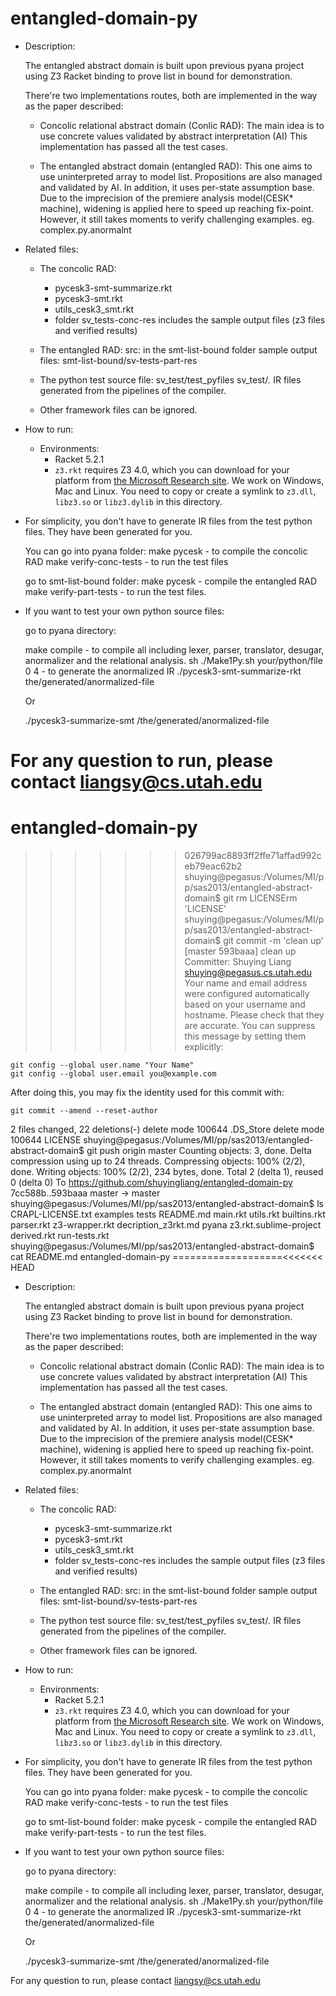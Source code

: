 entangled-domain-py
===================

+ Description:

  The entangled abstract domain is built upon previous pyana project 
  using Z3 Racket binding to prove list  in bound for demonstration.

  There're two implementations routes, both are implemented in the way
  as the paper described: 
  
  + Concolic relational abstract domain (Conlic RAD):
    The main idea is to use concrete values validated by abstract interpretation (AI)
    This implementation has passed all the test cases.
    
  + The entangled abstract domain (entangled RAD):
    This one aims to use uninterpreted array to model list. Propositions are also
    managed and validated by AI. In addition, it uses per-state assumption base.
    Due to the imprecision of the premiere analysis model(CESK* machine), widening
    is applied here to speed up reaching fix-point. However, it still takes moments
    to verify challenging examples. eg. complex.py.anormalnt
    
+ Related files:

  + The concolic RAD:
    * pycesk3-smt-summarize.rkt
    * pycesk3-smt.rkt
    * utils_cesk3_smt.rkt
    * folder sv_tests-conc-res includes the sample output files (z3 files and verified results)
    
  + The entangled RAD:
    src:  in the smt-list-bound folder
    sample output files: smt-list-bound/sv-tests-part-res
    
  + The python test source file:
    sv_test/test_pyfiles
    sv_test/*.* IR files generated from the pipelines of the compiler.

  + Other framework files can be ignored.

  
+ How to run:

  * Environments:
    * Racket 5.2.1
    * `z3.rkt` requires Z3 4.0, which you can download for your platform from [the
      Microsoft Research
      site](http://research.microsoft.com/en-us/um/redmond/projects/z3/download.html).
      We work on Windows, Mac and Linux. You need to copy or create a symlink to `z3.dll`,
      `libz3.so` or `libz3.dylib` in this directory.
      
 * For simplicity, you don't have to generate IR files from the test python files.
   They have been generated for you.

   You can go into pyana folder:
   make pycesk - to compile the concolic RAD
   make verify-conc-tests - to run the test files

   go to smt-list-bound folder:
   make pycesk - compile the entangled RAD
   make verify-part-tests - to run the test files.

 * If you want to test your own python source files:

   go to pyana directory:

   make compile - to compile all including lexer, parser, translator, desugar,
     	  anormalizer and the relational analysis.
   sh ./Make1Py.sh your/python/file 0 4 - to generate the anormalized IR
   ./pycesk3-smt-summarize-rkt the/generated/anormalized-file

   Or

   ./pycesk3-summarize-smt /the/generated/anormalized-file


   
For any question to run, please contact liangsy@cs.utah.edu
=======
entangled-domain-py
===================
>>>>>>> 026799ac8893ff2ffe71affad992ceb79eac62b2
shuying@pegasus:/Volumes/MI/pp/sas2013/entangled-abstract-domain$ git rm LICENSErm 'LICENSE'
shuying@pegasus:/Volumes/MI/pp/sas2013/entangled-abstract-domain$ git commit -m 'clean up'
[master 593baaa] clean up
 Committer: Shuying Liang <shuying@pegasus.cs.utah.edu>
Your name and email address were configured automatically based
on your username and hostname. Please check that they are accurate.
You can suppress this message by setting them explicitly:

    git config --global user.name "Your Name"
    git config --global user.email you@example.com

After doing this, you may fix the identity used for this commit with:

    git commit --amend --reset-author

 2 files changed, 22 deletions(-)
 delete mode 100644 .DS_Store
 delete mode 100644 LICENSE
shuying@pegasus:/Volumes/MI/pp/sas2013/entangled-abstract-domain$ git push origin master
Counting objects: 3, done.
Delta compression using up to 24 threads.
Compressing objects: 100% (2/2), done.
Writing objects: 100% (2/2), 234 bytes, done.
Total 2 (delta 1), reused 0 (delta 0)
To https://github.com/shuyingliang/entangled-domain-py
   7cc588b..593baaa  master -> master
shuying@pegasus:/Volumes/MI/pp/sas2013/entangled-abstract-domain$ ls
CRAPL-LICENSE.txt      examples               tests
README.md              main.rkt               utils.rkt
builtins.rkt           parser.rkt             z3-wrapper.rkt
decription_z3rkt.md    pyana                  z3.rkt.sublime-project
derived.rkt            run-tests.rkt
shuying@pegasus:/Volumes/MI/pp/sas2013/entangled-abstract-domain$ cat README.md entangled-domain-py
===================<<<<<<< HEAD
+ Description:

  The entangled abstract domain is built upon previous pyana project 
  using Z3 Racket binding to prove list  in bound for demonstration.

  There're two implementations routes, both are implemented in the way
  as the paper described: 
  
  + Concolic relational abstract domain (Conlic RAD):
    The main idea is to use concrete values validated by abstract interpretation (AI)
    This implementation has passed all the test cases.
    
  + The entangled abstract domain (entangled RAD):
    This one aims to use uninterpreted array to model list. Propositions are also
    managed and validated by AI. In addition, it uses per-state assumption base.
    Due to the imprecision of the premiere analysis model(CESK* machine), widening
    is applied here to speed up reaching fix-point. However, it still takes moments
    to verify challenging examples. eg. complex.py.anormalnt
    
+ Related files:

  + The concolic RAD:
    * pycesk3-smt-summarize.rkt
    * pycesk3-smt.rkt
    * utils_cesk3_smt.rkt
    * folder sv_tests-conc-res includes the sample output files (z3 files and verified results)
    
  + The entangled RAD:
    src:  in the smt-list-bound folder
    sample output files: smt-list-bound/sv-tests-part-res
    
  + The python test source file:
    sv_test/test_pyfiles
    sv_test/*.* IR files generated from the pipelines of the compiler.

  + Other framework files can be ignored.

  
+ How to run:

  * Environments:
    * Racket 5.2.1
    * `z3.rkt` requires Z3 4.0, which you can download for your platform from [the
      Microsoft Research
      site](http://research.microsoft.com/en-us/um/redmond/projects/z3/download.html).
      We work on Windows, Mac and Linux. You need to copy or create a symlink to `z3.dll`,
      `libz3.so` or `libz3.dylib` in this directory.
      
 * For simplicity, you don't have to generate IR files from the test python files.
   They have been generated for you.

   You can go into pyana folder:
   make pycesk - to compile the concolic RAD
   make verify-conc-tests - to run the test files

   go to smt-list-bound folder:
   make pycesk - compile the entangled RAD
   make verify-part-tests - to run the test files.

 * If you want to test your own python source files:

   go to pyana directory:

   make compile - to compile all including lexer, parser, translator, desugar,
   		  anormalizer and the relational analysis.
   sh ./Make1Py.sh your/python/file 0 4 - to generate the anormalized IR
   ./pycesk3-smt-summarize-rkt the/generated/anormalized-file

   Or

   ./pycesk3-summarize-smt /the/generated/anormalized-file


   
For any question to run, please contact liangsy@cs.utah.edu
